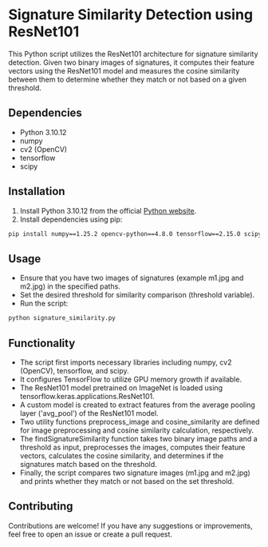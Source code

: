 # Signature Similarity Detection using ResNet101

This Python script utilizes the ResNet101 architecture for signature similarity detection. Given two binary images of signatures, it computes their feature vectors using the ResNet101 model and measures the cosine similarity between them to determine whether they match or not based on a given threshold.

## Dependencies

- Python 3.10.12
- numpy
- cv2 (OpenCV)
- tensorflow
- scipy

## Installation

1. Install Python 3.10.12 from the official [Python website](https://www.python.org/downloads/).
2. Install dependencies using pip:

```bash
pip install numpy==1.25.2 opencv-python==4.8.0 tensorflow==2.15.0 scipy==1.11.4
```

## Usage
- Ensure that you have two images of signatures (example m1.jpg and m2.jpg) in the specified paths.
- Set the desired threshold for similarity comparison (threshold variable).
- Run the script:

```bash
python signature_similarity.py
```

## Functionality
- The script first imports necessary libraries including numpy, cv2 (OpenCV), tensorflow, and scipy.
- It configures TensorFlow to utilize GPU memory growth if available.
- The ResNet101 model pretrained on ImageNet is loaded using tensorflow.keras.applications.ResNet101.
- A custom model is created to extract features from the average pooling layer ('avg_pool') of the ResNet101 model.
- Two utility functions preprocess_image and cosine_similarity are defined for image preprocessing and cosine similarity calculation, respectively.
- The findSignatureSimilarity function takes two binary image paths and a threshold as input, preprocesses the images, computes their feature vectors, calculates the cosine similarity, and determines if the signatures match based on the threshold.
- Finally, the script compares two signature images (m1.jpg and m2.jpg) and prints whether they match or not based on the set threshold.

## Contributing
Contributions are welcome! If you have any suggestions or improvements, feel free to open an issue or create a pull request.
